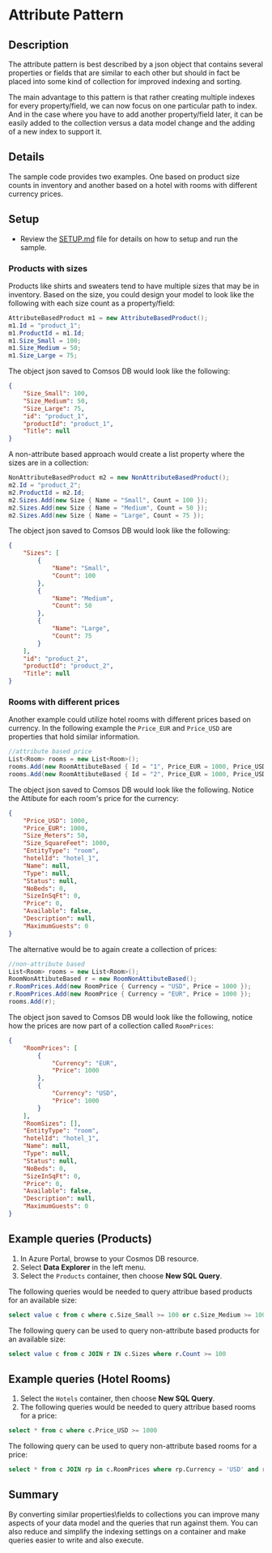 # Attribute Pattern

## Description

The attribute pattern is best described by a json object that contains several properties or fields that are similar to each other but should in fact be placed into some kind of collection for improved indexing and sorting.

The main advantage to this pattern is that rather creating multiple indexes for every property/field, we can now focus on one particular path to index.  And in the case where you have to add another property/field later, it can be easily added to the collection versus a data model change and the adding of a new index to support it.

## Details

The sample code provides two examples.  One based on product size counts in inventory and another based on a hotel with rooms with different currency prices.

## Setup

- Review the [SETUP.md](SETUP.md) file for details on how to setup and run the sample.

### Products with sizes

Products like shirts and sweaters tend to have multiple sizes that may be in inventory. Based on the size, you could design your model to look like the following with each size count as a property/field:

```csharp
AttributeBasedProduct m1 = new AttributeBasedProduct();
m1.Id = "product_1";
m1.ProductId = m1.Id;
m1.Size_Small = 100;
m1.Size_Medium = 50;
m1.Size_Large = 75;
```

The object json saved to Comsos DB would look like the following:

```json
{
    "Size_Small": 100,
    "Size_Medium": 50,
    "Size_Large": 75,
    "id": "product_1",
    "productId": "product_1",
    "Title": null
}
```

A non-attribute based approach would create a list property where the sizes are in a collection:

```csharp
NonAttributeBasedProduct m2 = new NonAttributeBasedProduct();
m2.Id = "product_2";
m2.ProductId = m2.Id;
m2.Sizes.Add(new Size { Name = "Small", Count = 100 });
m2.Sizes.Add(new Size { Name = "Medium", Count = 50 });
m2.Sizes.Add(new Size { Name = "Large", Count = 75 });
```

The object json saved to Comsos DB would look like the following:

```json
{
    "Sizes": [
        {
            "Name": "Small",
            "Count": 100
        },
        {
            "Name": "Medium",
            "Count": 50
        },
        {
            "Name": "Large",
            "Count": 75
        }
    ],
    "id": "product_2",
    "productId": "product_2",
    "Title": null
}
```

### Rooms with different prices

Another example could utilize hotel rooms with different prices based on currency.  In the following example the `Price_EUR` and `Price_USD` are properties that hold similar information.

```csharp
//attribute based price
List<Room> rooms = new List<Room>();
rooms.Add(new RoomAttibuteBased { Id = "1", Price_EUR = 1000, Price_USD = 1000, Size_SquareFeet = 1000, Size_Meters = 50 });
rooms.Add(new RoomAttibuteBased { Id = "2", Price_EUR = 1000, Price_USD = 1000, Size_SquareFeet = 2000, Size_Meters = 100 });
```

The object json saved to Comsos DB would look like the following.  Notice the Attibute for each room's price for the currency:

```json
{
    "Price_USD": 1000,
    "Price_EUR": 1000,
    "Size_Meters": 50,
    "Size_SquareFeet": 1000,
    "EntityType": "room",
    "hotelId": "hotel_1",
    "Name": null,
    "Type": null,
    "Status": null,
    "NoBeds": 0,
    "SizeInSqFt": 0,
    "Price": 0,
    "Available": false,
    "Description": null,
    "MaximumGuests": 0
}
```

The alternative would be to again create a collection of prices:

```csharp
//non-attribute based
List<Room> rooms = new List<Room>();
RoomNonAttibuteBased r = new RoomNonAttibuteBased();
r.RoomPrices.Add(new RoomPrice { Currency = "USD", Price = 1000 });
r.RoomPrices.Add(new RoomPrice { Currency = "EUR", Price = 1000 });
rooms.Add(r);
```

The object json saved to Comsos DB would look like the following, notice how the prices are now part of a collection called `RoomPrices`:

```json
{
    "RoomPrices": [
        {
            "Currency": "EUR",
            "Price": 1000
        },
        {
            "Currency": "USD",
            "Price": 1000
        }
    ],
    "RoomSizes": [],
    "EntityType": "room",
    "hotelId": "hotel_1",
    "Name": null,
    "Type": null,
    "Status": null,
    "NoBeds": 0,
    "SizeInSqFt": 0,
    "Price": 0,
    "Available": false,
    "Description": null,
    "MaximumGuests": 0
}
```

## Example queries (Products)

1. In Azure Portal, browse to your Cosmos DB resource.
2. Select **Data Explorer** in the left menu.
3. Select the `Products` container, then choose **New SQL Query**.

The following queries would be needed to query attribue based products for an available size:

```sql
select value c from c where c.Size_Small >= 100 or c.Size_Medium >= 100 or c.Size_Large >= 100
```

The following query can be used to query non-attribute based products for an available size:

```sql
select value c from c JOIN r IN c.Sizes where r.Count >= 100
```

## Example queries (Hotel Rooms)

1. Select the `Hotels` container, then choose **New SQL Query**.
2. The following queries would be needed to query attribue based rooms for a price:

```sql
select * from c where c.Price_USD >= 1000
```

The following query can be used to query non-attribute based rooms for a price:

```sql
select * from c JOIN rp in c.RoomPrices where rp.Currency = 'USD' and rp.Price >= 1000
```

## Summary

By converting similar properties\fields to collections you can improve many aspects of your data model and the queries that run against them.  You can also reduce and simplify the indexing settings on a container and make queries easier to write and also execute.
